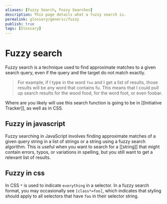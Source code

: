 ```yaml
---
aliases: [Fuzzy Search, Fuzzy Searches]
description: This page details what a fuzzy search is.
permalink: glossary/generic/fuzzy
publish: true
tags: [Glossary]
---
```


# Fuzzy search

Fuzzy search is a technique used to find approximate matches to a given search query, even if the query and the target do not match exactly.

> For example, if I type in the word `foo` and I get a list of results, those results will be any word that contains fu. This means that I could pull up search results for the wood food, for the word foot,  or even foobar. 

Where are you likely will use this search function is going to be in [[Initiative Tracker]], as well as in CSS.

## Fuzzy in javascript

Fuzzy searching in JavaScript involves finding approximate matches of a given query string in a list of strings or a string using a fuzzy search algorithm. This is useful when you want to search for a [[string]] that might contain errors, typos, or variations in spelling, but you still want to get a relevant list of results.

## Fuzzy in css

In CSS `*` is used to indicate `everything` in a selector. In a fuzzy search format, you may occasionally see `[class*=foo]`, which indicates that styling should apply to all selectors that have `foo` in their selector string.
